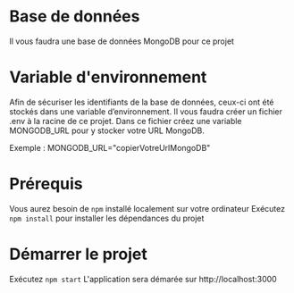 # Base de données

Il vous faudra une base de données MongoDB pour ce projet

# Variable d'environnement

Afin de sécuriser les identifiants de la base de données, ceux-ci ont été stockés dans une variable d’environnement.
Il vous faudra créer un fichier .env à la racine de ce projet. Dans ce fichier créez une variable MONGODB_URL pour y stocker votre URL MongoDB.

Exemple : MONGODB_URL="copierVotreUrlMongoDB"

# Prérequis 

Vous aurez besoin de `npm` installé localement sur votre ordinateur
Exécutez `npm install` pour installer les dépendances du projet

# Démarrer le projet

Exécutez `npm start` 
L'application sera démarée sur http://localhost:3000 
